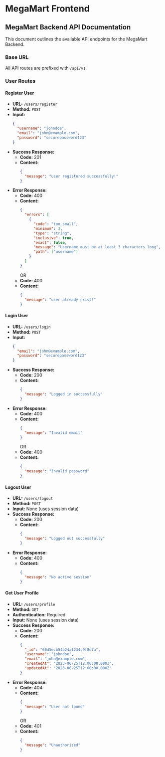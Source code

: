# MegaMart Frontend

## MegaMart Backend API Documentation

This document outlines the available API endpoints for the MegaMart Backend.

### Base URL

All API routes are prefixed with `/api/v1`.

### User Routes

#### Register User

- **URL:** `/users/register`
- **Method:** `POST`
- **Input:**
  ```json
  {
    "username": "johndoe",
    "email": "john@example.com",
    "password": "securepassword123"
  }
  ```
- **Success Response:**
  - **Code:** 201
  - **Content:**
    ```json
    {
      "message": "user registered successfully!"
    }
    ```
- **Error Response:**
  - **Code:** 400
  - **Content:**
    ```json
    {
      "errors": [
        {
          "code": "too_small",
          "minimum": 3,
          "type": "string",
          "inclusive": true,
          "exact": false,
          "message": "Username must be at least 3 characters long",
          "path": ["username"]
        }
      ]
    }
    ```
    OR
  - **Code:** 400
  - **Content:**
    ```json
    {
      "message": "user already exist!"
    }
    ```

#### Login User

- **URL:** `/users/login`
- **Method:** `POST`
- **Input:**
  ```json
  {
    "email": "john@example.com",
    "password": "securepassword123"
  }
  ```
- **Success Response:**
  - **Code:** 200
  - **Content:**
    ```json
    {
      "message": "Logged in successfully"
    }
    ```
- **Error Response:**
  - **Code:** 400
  - **Content:**
    ```json
    {
      "message": "Invalid email"
    }
    ```
    OR
  - **Code:** 400
  - **Content:**
    ```json
    {
      "message": "Invalid password"
    }
    ```

#### Logout User

- **URL:** `/users/logout`
- **Method:** `POST`
- **Input:** None (uses session data)
- **Success Response:**
  - **Code:** 200
  - **Content:**
    ```json
    {
      "message": "Logged out successfully"
    }
    ```
- **Error Response:**
  - **Code:** 400
  - **Content:**
    ```json
    {
      "message": "No active session"
    }
    ```

#### Get User Profile

- **URL:** `/users/profile`
- **Method:** `GET`
- **Authentication:** Required
- **Input:** None (uses session data)
- **Success Response:**
  - **Code:** 200
  - **Content:**
    ```json
    {
      "_id": "60d5ecb54b24a1234c9f8e7a",
      "username": "johndoe",
      "email": "john@example.com",
      "createdAt": "2023-06-25T12:00:00.000Z",
      "updatedAt": "2023-06-25T12:00:00.000Z"
    }
    ```
- **Error Response:**
  - **Code:** 404
  - **Content:**
    ```json
    {
      "message": "User not found"
    }
    ```
    OR
  - **Code:** 401
  - **Content:**
    ```json
    {
      "message": "Unauthorized"
    }
    ```
